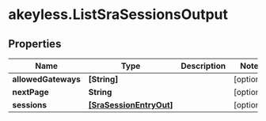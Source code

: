 # akeyless.ListSraSessionsOutput

## Properties

Name | Type | Description | Notes
------------ | ------------- | ------------- | -------------
**allowedGateways** | **[String]** |  | [optional] 
**nextPage** | **String** |  | [optional] 
**sessions** | [**[SraSessionEntryOut]**](SraSessionEntryOut.md) |  | [optional] 



